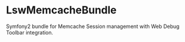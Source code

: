 LswMemcacheBundle
=================

Symfony2 bundle for Memcache Session management with Web Debug Toolbar integration.